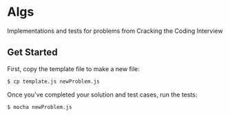 # Algs
Implementations and tests for problems from Cracking the Coding Interview

## Get Started
First, copy the template file to make a new file:
```bash
$ cp template.js newProblem.js
```

Once you've completed your solution and test cases, run the tests:
```bash
$ mocha newProblem.js
```
